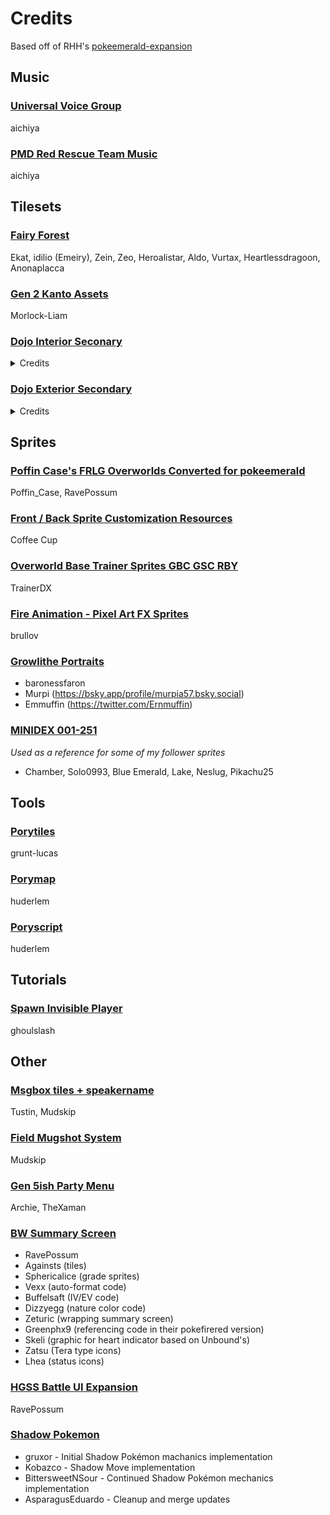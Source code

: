 # Credits
Based off of RHH's [pokeemerald-expansion](https://github.com/rh-hideout/pokeemerald-expansion)

## Music
### [Universal Voice Group](https://github.com/aichiya/pokeemerald-expansion/tree/pokeemerald-expansion-universal-voicegroup)
aichiya

### [PMD Red Rescue Team Music](https://github.com/aichiya/pokeemerald-expansion/tree/pokeemerald-expansion-pmd-red-music-test)
aichiya

## Tilesets

### [Fairy Forest](https://www.deviantart.com/emeiry/art/Fairy-Forest-GBC-Esque-palette-901425506)
Ekat, idilio (Emeiry), Zein, Zeo, Heroalistar, Aldo, Vurtax, Heartlessdragoon, Anonaplacca

### [Gen 2 Kanto Assets](https://www.deviantart.com/morlock-liam/art/Gen-2-Kanto-Assets-1186958016)
Morlock-Liam

### [Dojo Interior Seconary](https://github.com/Pawkkie/Team-Aquas-Asset-Repo/tree/main/Tilesets/The%20Great%20Tileset%20Exchange/Full%20Tilesets/Dojo%20Interior%20Secondary)
<details>
<summary>Credits</summary>

- Insertable format : Rahtak

- Credits to rejuvenation dev team:
  - Zumi (Honnojis)
  - Crimson
  - CeriseBlossome
  - Winter
  - Azeria
  - Dallas
  - Soulja
  - Janichroma
  - Kyledove(Deviantart)
  - ligtherzein
  - Zumi (Honnojis)
  - Zerudez (Deviantart)
  - Lemon
  - princess-phoenix
  - Kidkatt
  - SacredDragonair
  - DarkusShadow
  - ActionReplayer
  - Pokemon Trainer Jackey
  - Noscium
  - Quanyails
  - Zermonious
  - GeoIsEvil
  - Kyle Dove
  - dDialgaDiamondb
  - N-kin
  - Misterreno
  - Kevfin
  - Xtreme1992
  - Vale98PM
  - Branflakes325
  - Dreadwing93
  - Amethyst
  - Jan
  - Zumi (Honnojis)
  - Bazaro
  - Koyo
  - Smeargletail
  - Noscium
  - Lepagon
  - N-kin
  - fishbowlsoul90
  - princess-phoenix
  - SageDeoxys
  - Kyle-Dove
  - DatLopunnyTho
  - Conyjams
  - kaji atsu
  - The cynical poet
  - LuigiPlayer
  - Falgaia of the Smogon S/M sprite project
  - Pikafan2000
  - Lord-Myre
  - Amethyst
  - conyjams
  - KingOfThe-X-Roads
  - Crocovyle
  - Cynda
  - InvoluntaryTwitch
  - zlolxd
  - mjco
  - G.E.Z.
  - Marcello
  - Khrona
  - Janichroma
  - Maruno & Pkmn Essentials Team
  - Amethyst
  - Alistair
  - Clara-WaH
  - Pyrolusite
  - StargazerSammie
  - Ekat
  - SacredDragonair
  - ChaoticCherryCake
  - PrincessPhoenix
  - HeartlessDragon
  - Vurtax
</details>

### [Dojo Exterior Secondary](https://github.com/Pawkkie/Team-Aquas-Asset-Repo/tree/75ca38e301d307b050befc36388cccc36b1f2c0b/Tilesets/The%20Great%20Tileset%20Exchange/Full%20Tilesets/Dojo%20Exterior%20Secondary)
<details>
<summary>Credits</summary>

- Insertable format : Rahtak

- Building by TheDeadHeroAlistair

- Assembling : Yumekua

- Primary creators
  - Ekat99
  - Heartlessdragoon
  - Vurtax

- Extra creators
  - Redblueyellow
  - Heartless Dragoon
  - Morlockhater
  - Nemu
  - Ross Hawkins
  - Pokemon Dawn Team
  - Slimshady
  - Thedeadheroalistar
  - The-Red-Ex
  - Zein
  - Fabnt
  - Idilio
  - Silverdeoxys563
  - Puggsoy
  - Aveontrainer
  - Alistar
  - Shyinn
  - Dragoon
  - Zein
  - War8
  - SteamyJ
  - Anonaplacca
  - Dasani
  - Zeo
  - Pokémon Rejuvenation Team
  - Anonaplacca
  - 125scratch
  - aj nitro
  - Akiazurka
  - Aleclom
  - Anonalpacca
  - Bacon
  - Cuddlesthefatcat
  - Dawnbronze
  - french orange
  - J-Treecko252
  - Labs
  - Lennybitao
  - Matheus123
  - Mr. C
  - oceanside
  - ploaj
  - Pokemon Reborn Team
  - Random Talking Bush
  - Remy
  - robbydude
  - RocketSeviperShadow
  - Seiyouh
  - snuffles5
  - spherical ice
  - taka Digi and Joe Schmoe
  - The Purple Stuff
  - The Red-Ex
  - TheWildDeadHero
  - Tonberry2k
  - XDinky
  - Thewilddeadhero
  - Skidmarc25
</details>

## Sprites
### [Poffin Case's FRLG Overworlds Converted for pokeemerald](https://github.com/Pawkkie/Team-Aquas-Asset-Repo/tree/75ca38e301d307b050befc36388cccc36b1f2c0b/Overworld%20Trainer%20Sprites/RavePossum/Poffin-Case-Overworlds-Converted)
Poffin_Case, RavePossum

### [Front / Back Sprite Customization Resources](https://github.com/Pawkkie/Team-Aquas-Asset-Repo/tree/main/Trainer%20Back%20Sprites/Coffee%20Cup)
Coffee Cup

### [Overworld Base Trainer Sprites GBC GSC RBY](https://www.deviantart.com/trainerdx/art/Pokemon-Overworld-Base-Trainer-Sprites-GBC-GSC-RBY-905573805)
TrainerDX

### [Fire Animation - Pixel Art FX Sprites](https://brullov.itch.io/fire-animation)
brullov

### [Growlithe Portraits](https://sprites.pmdcollab.org/#/0058?form=2)
- baronessfaron
- Murpi (https://bsky.app/profile/murpia57.bsky.social)
- Emmuffin (https://twitter.com/Ernmuffin)

### [MINIDEX 001-251](https://imgur.com/approximately-2-years-ago-we-managed-to-expand-minisprite-limit-pokemon-g-s-c-from-38-to-255-here-is-what-they-look-like-VKCdkx5)
_Used as a reference for some of my follower sprites_
- Chamber, Solo0993, Blue Emerald, Lake, Neslug, Pikachu25

## Tools
### [Porytiles](https://github.com/grunt-lucas/porytiles)
grunt-lucas

### [Porymap](https://github.com/huderlem/porymap)
huderlem

### [Poryscript](https://github.com/huderlem/poryscript)
huderlem

## Tutorials
### [Spawn Invisible Player](https://github.com/pret/pokeemerald/wiki/Spawn-Invisible-Player)
ghoulslash

## Other
### [Msgbox tiles + speakername](https://github.com/mudskipper13/pokeemerald/commit/ea080ca694bfdff924627667bfa2d6f117ccca53)
Tustin, Mudskip

### [Field Mugshot System](https://github.com/mudskipper13/pokeemerald/tree/feature/field-mugshot)
Mudskip

### [Gen 5ish Party Menu](https://github.com/TeamAquasHideout/pokeemerald/tree/gen5ish_party_menu)
Archie, TheXaman

### [BW Summary Screen](https://github.com/ravepossum/pokeemerald-expansion/wiki#bw_summary_screen_expansion)
- RavePossum
- Againsts (tiles)
- Sphericalice (grade sprites)
- Vexx (auto-format code)
- Buffelsaft (IV/EV code)
- Dizzyegg (nature color code)
- Zeturic (wrapping summary screen)
- Greenphx9 (referencing code in their pokefirered version)
- Skeli (graphic for heart indicator based on Unbound's)
- Zatsu (Tera type icons)
- Lhea (status icons)

### [HGSS Battle UI Expansion](https://github.com/ravepossum/pokeemerald-expansion/tree/hgss_battle_ui_expansion)
RavePossum

### [Shadow Pokemon](https://github.com/rh-hideout/pokeemerald-expansion/pull/4128)
- gruxor - Initial Shadow Pokémon machanics implementation
- Kobazco - Shadow Move implementation
- BittersweetNSour - Continued Shadow Pokémon mechanics implementation
- AsparagusEduardo - Cleanup and merge updates
